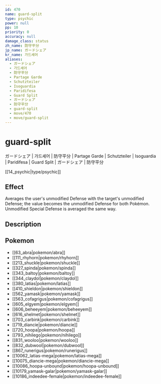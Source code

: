 ```yaml
---
id: 470
name: guard-split
type: psychic
power: null
pp: 10
priority: 0
accuracy: null
damage_class: status
zh_name: 防守平分
jp_name: ガードシェア
kr_name: 가드셰어
aliases:
  - ガードシェア
  - 가드셰어
  - 防守平分
  - Partage Garde
  - Schutzteiler
  - Isoguardia
  - Paridifesa
  - Guard Split
  - ガードシェア
  - 防守平分
  - guard-split
  - move/470
  - move/guard-split
---
```

# guard-split
    
ガードシェア | 가드셰어 | 防守平分 | Partage Garde | Schutzteiler | Isoguardia | Paridifesa | Guard Split | ガードシェア | 防守平分

[[14_psychic|type/psychic]]

## Effect

Averages the user's unmodified Defense with the target's unmodified Defense; the value becomes the unmodified Defense for both Pokémon. Unmodified Special Defense is averaged the same way.

## Description



## Pokemon

- [[63_abra|pokemon/abra]]
- [[111_rhyhorn|pokemon/rhyhorn]]
- [[213_shuckle|pokemon/shuckle]]
- [[327_spinda|pokemon/spinda]]
- [[343_baltoy|pokemon/baltoy]]
- [[344_claydol|pokemon/claydol]]
- [[380_latias|pokemon/latias]]
- [[410_shieldon|pokemon/shieldon]]
- [[562_yamask|pokemon/yamask]]
- [[563_cofagrigus|pokemon/cofagrigus]]
- [[605_elgyem|pokemon/elgyem]]
- [[606_beheeyem|pokemon/beheeyem]]
- [[616_shelmet|pokemon/shelmet]]
- [[703_carbink|pokemon/carbink]]
- [[719_diancie|pokemon/diancie]]
- [[720_hoopa|pokemon/hoopa]]
- [[793_nihilego|pokemon/nihilego]]
- [[831_wooloo|pokemon/wooloo]]
- [[832_dubwool|pokemon/dubwool]]
- [[867_runerigus|pokemon/runerigus]]
- [[10062_latias-mega|pokemon/latias-mega]]
- [[10075_diancie-mega|pokemon/diancie-mega]]
- [[10086_hoopa-unbound|pokemon/hoopa-unbound]]
- [[10179_yamask-galar|pokemon/yamask-galar]]
- [[10186_indeedee-female|pokemon/indeedee-female]]


